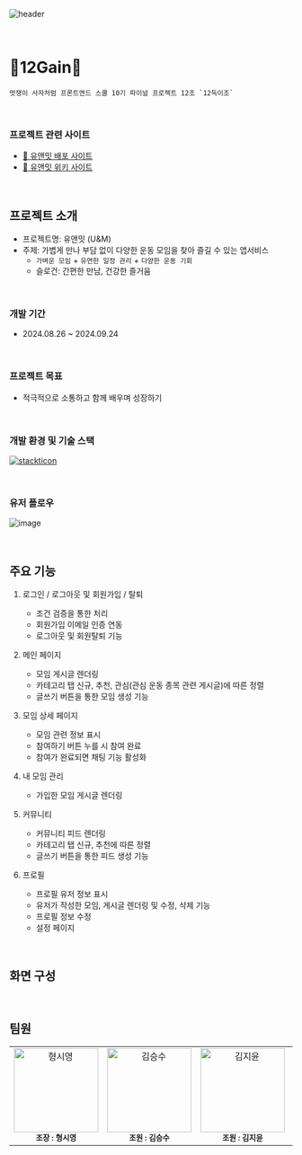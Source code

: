 ![header](https://capsule-render.vercel.app/api?type=Waving&color=6738ff&height=230&section=header&text=유앤밋&fontSize=84&fontColor=f0ebff&animation=fadeIn)

<br/>

# 🏃12Gain🏃

    멋쟁이 사자처럼 프론트엔드 스쿨 10기 파이널 프로젝트 12조 `12득이조`

<br/>

### 프로젝트 관련 사이트

- [💁 유앤밋 배포 사이트 ](https://uandmeet.netlify.app/)
- [📖 유앤밋 위키 사이트 ](https://github.com/FRONTENDSCHOOL10/12Gain/wiki)

<br/>

## 프로젝트 소개

- 프로젝트명: 유앤밋 (U&M)
- 주제: 가볍게 만나 부담 없이 다양한 운동 모임을 찾아 즐길 수 있는 앱서비스
  - `가벼운 모임` + `유연한 일정 관리` + `다양한 운동 기회`
  - 슬로건: 간편한 만남, 건강한 즐거움

<br/>

### 개발 기간

- 2024.08.26 ~ 2024.09.24

<br/>

### 프로젝트 목표

- 적극적으로 소통하고 함께 배우며 성장하기

<br/>

### 개발 환경 및 기술 스택

[![stackticon](https://firebasestorage.googleapis.com/v0/b/stackticon-81399.appspot.com/o/images%2F1727054827993?alt=media&token=ac2dcf94-b411-453d-a309-7bb224fb3478)](https://github.com/msdio/stackticon)

<br/>

### 유저 플로우
![image](https://github.com/user-attachments/assets/50a0e73d-6a9f-42a9-ba86-09d9fd610647)

<br/>

## 주요 기능

1. 로그인 / 로그아웃 및 회원가입 / 탈퇴

    - 조건 검증을 통한 처리
    - 회원가입 이메일 인증 연동
    - 로그아웃 및 회원탈퇴 기능

2. 메인 페이지

    - 모임 게시글 렌더링
    - 카테고리 탭 신규, 추천, 관심(관심 운동 종목 관련 게시글)에 따른 정렬
    - 글쓰기 버튼을 통한 모임 생성 기능

3. 모임 상세 페이지

    - 모임 관련 정보 표시
    - 참여하기 버튼 누를 시 참여 완료
    - 참여가 완료되면 채팅 기능 활성화

4. 내 모임 관리

    - 가입한 모임 게시글 렌더링

5. 커뮤니티

    - 커뮤니티 피드 렌더링
    - 카테고리 탭 신규, 추천에 따른 정렬
    - 글쓰기 버튼을 통한 피드 생성 기능

6. 프로필

    - 프로필 유저 정보 표시
    - 유저가 작성한 모임, 게시글 렌더링 및 수정, 삭제 기능
    - 프로필 정보 수정
    - 설정 페이지

<br/>

## 화면 구성

<br/>

## 팀원

<table>
  <tbody>
    <tr>
<td align="center"><a href="https://github.com/hyoungsiyoung">
<img src="https://avatars.githubusercontent.com/u/148939130?v=4" width="150," alt="형시영" >
</a><br/><sub><b>조장 : 형시영</b></sub></a><br /></td>

<td align="center"><a href="https://github.com/seungsu-K">
<img src="https://avatars.githubusercontent.com/u/153834323?v=4" width="150," alt="김승수" >
</a><br/><sub><b>조원 : 김승수</b></sub></a><br /></td>

<td align="center"><a href="https://github.com/Yooniverse42">
<img src="https://avatars.githubusercontent.com/u/162732401?v=4" width="150," alt="김지윤" >
</a><br/><sub><b>조원 : 김지윤</b></sub></a><br /></td>

<td align="center"><a href="https://github.com/soyeonpaark">
<img src="https://github.com/user-attachments/assets/7fdb393b-3438-4453-a977-705ba39001b3" width="150," alt="박소연" >
</a><br/><sub><b>조원 : 박소연</b></sub></a><br /></td>
    </tr>
  </tbody>
</table>
